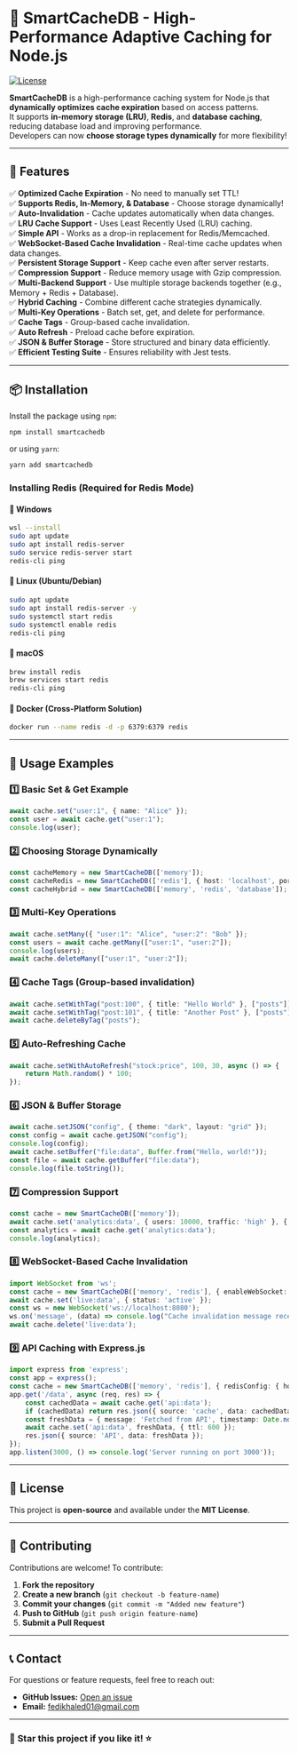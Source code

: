 # 🚀 SmartCacheDB - High-Performance Adaptive Caching for Node.js  
[![License](https://img.shields.io/badge/license-MIT-blue.svg)](LICENSE)  

**SmartCacheDB** is a high-performance caching system for Node.js that **dynamically optimizes cache expiration** based on access patterns.  
It supports **in-memory storage (LRU)**, **Redis**, and **database caching**, reducing database load and improving performance.  
Developers can now **choose storage types dynamically** for more flexibility!  

---

## 📌 **Features**
✅ **Optimized Cache Expiration** - No need to manually set TTL!  
✅ **Supports Redis, In-Memory, & Database** - Choose storage dynamically!  
✅ **Auto-Invalidation** - Cache updates automatically when data changes.  
✅ **LRU Cache Support** - Uses Least Recently Used (LRU) caching.  
✅ **Simple API** - Works as a drop-in replacement for Redis/Memcached.  
✅ **WebSocket-Based Cache Invalidation** - Real-time cache updates when data changes.  
✅ **Persistent Storage Support** - Keep cache even after server restarts.  
✅ **Compression Support** - Reduce memory usage with Gzip compression.  
✅ **Multi-Backend Support** - Use multiple storage backends together (e.g., Memory + Redis + Database).  
✅ **Hybrid Caching** - Combine different cache strategies dynamically.  
✅ **Multi-Key Operations** - Batch set, get, and delete for performance.  
✅ **Cache Tags** - Group-based cache invalidation.  
✅ **Auto Refresh** - Preload cache before expiration.  
✅ **JSON & Buffer Storage** - Store structured and binary data efficiently.  
✅ **Efficient Testing Suite** - Ensures reliability with Jest tests.  

---

## 📦 **Installation**
Install the package using `npm`:
```sh
npm install smartcachedb
```
or using `yarn`:
```sh
yarn add smartcachedb
```

### **Installing Redis (Required for Redis Mode)**
#### **🔹 Windows**
```sh
wsl --install
sudo apt update
sudo apt install redis-server
sudo service redis-server start
redis-cli ping
```

#### **🔹 Linux (Ubuntu/Debian)**
```sh
sudo apt update
sudo apt install redis-server -y
sudo systemctl start redis
sudo systemctl enable redis
redis-cli ping
```

#### **🔹 macOS**
```sh
brew install redis
brew services start redis
redis-cli ping
```

#### **🔹 Docker (Cross-Platform Solution)**
```sh
docker run --name redis -d -p 6379:6379 redis
```

---

## 🚀 **Usage Examples**

### **1️⃣ Basic Set & Get Example**
```typescript
await cache.set("user:1", { name: "Alice" });
const user = await cache.get("user:1");
console.log(user);
```

### **2️⃣ Choosing Storage Dynamically**
```typescript
const cacheMemory = new SmartCacheDB(['memory']);
const cacheRedis = new SmartCacheDB(['redis'], { host: 'localhost', port: 6379 });
const cacheHybrid = new SmartCacheDB(['memory', 'redis', 'database']);
```

### **3️⃣ Multi-Key Operations**
```typescript
await cache.setMany({ "user:1": "Alice", "user:2": "Bob" });
const users = await cache.getMany(["user:1", "user:2"]);
console.log(users);
await cache.deleteMany(["user:1", "user:2"]);
```

### **4️⃣ Cache Tags (Group-based invalidation)**
```typescript
await cache.setWithTag("post:100", { title: "Hello World" }, ["posts"]);
await cache.setWithTag("post:101", { title: "Another Post" }, ["posts"]);
await cache.deleteByTag("posts");
```

### **5️⃣ Auto-Refreshing Cache**
```typescript
await cache.setWithAutoRefresh("stock:price", 100, 30, async () => {
    return Math.random() * 100;
});
```

### **6️⃣ JSON & Buffer Storage**
```typescript
await cache.setJSON("config", { theme: "dark", layout: "grid" });
const config = await cache.getJSON("config");
console.log(config);
await cache.setBuffer("file:data", Buffer.from("Hello, world!"));
const file = await cache.getBuffer("file:data");
console.log(file.toString());
```

### **7️⃣ Compression Support**
```typescript
const cache = new SmartCacheDB(['memory']);
await cache.set('analytics:data', { users: 10000, traffic: 'high' }, { compress: true });
const analytics = await cache.get('analytics:data');
console.log(analytics);
```

### **8️⃣ WebSocket-Based Cache Invalidation**
```typescript
import WebSocket from 'ws';
const cache = new SmartCacheDB(['memory', 'redis'], { enableWebSocket: true });
await cache.set('live:data', { status: 'active' });
const ws = new WebSocket('ws://localhost:8080');
ws.on('message', (data) => console.log("Cache invalidation message received:", data));
await cache.delete('live:data');
```

### **9️⃣ API Caching with Express.js**
```typescript
import express from 'express';
const app = express();
const cache = new SmartCacheDB(['memory', 'redis'], { redisConfig: { host: 'localhost', port: 6379 } });
app.get('/data', async (req, res) => {
    const cachedData = await cache.get('api:data');
    if (cachedData) return res.json({ source: 'cache', data: cachedData });
    const freshData = { message: 'Fetched from API', timestamp: Date.now() };
    await cache.set('api:data', freshData, { ttl: 600 });
    res.json({ source: 'API', data: freshData });
});
app.listen(3000, () => console.log('Server running on port 3000'));
```

---

## 📜 **License**
This project is **open-source** and available under the **MIT License**.

---

## 🌟 **Contributing**
Contributions are welcome! To contribute:
1. **Fork the repository**
2. **Create a new branch** (`git checkout -b feature-name`)
3. **Commit your changes** (`git commit -m "Added new feature"`)
4. **Push to GitHub** (`git push origin feature-name`)
5. **Submit a Pull Request**

---

## 📞 **Contact**
For questions or feature requests, feel free to reach out:
- **GitHub Issues:** [Open an issue](https://github.com/fedikhaled/SmartCacheDB)
- **Email:** fedikhaled01@gmail.com 

---

### 🚀 **Star this project if you like it!** ⭐

